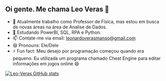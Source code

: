 ## Oi gente. Me chama Leo Veras 👋

- 🔭 Atualmente trabalho como Professor de Física, mas estou em busca de novas áreas na área de Analise de Dados.
- 🌱 Estudando PowerBI, SQL, RPA e Python.
- 📫 Contate-me via email: leonardoverasmanso@gmail.com
- 😄 Pronouns: Ele/Dele
- ⚡ Fun fact: Meu desejo por programação começou quando era pequeno. Eu utilizada um programa chamado Cheat Engine para editar informações em jogos online 😄

[![Leo-Veras GitHub stats](https://github-readme-stats.vercel.app/api?username=Leo-Veras)](https://github.com/Leo-Veras/github-readme-stats)
         
